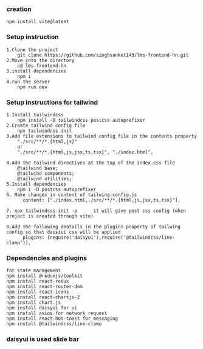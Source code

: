 ### creation 
    npm install vite@latest
### Setup instruction
    1.Clone the project
        git clone https://github.com/singhsanket143/lms-frontend-hn.git
    2.Move into the directory
        cd lms-frontend-hn
    3.install dependencies
        npm i
    4.run the server
        npm run dev
### Setup instructions for tailwind

    1.Install tailwindcss
        npm install -D tailwindcss postcss autoprefixer
    2.Create tailwind config file
        npx tailwindcss init
    3.Add file extensions to tailwind config file in the contents property
        "./src/**/*.{html,js}"
        or
        "./src/**/*.{html,js,jsx,ts,tsx}", "./index.html",

    4.Add the tailwind directives at the top of the index.css file
        @tailwind base;
        @tailwind components;
        @tailwind utilities;
    5.Install dependencies 
        npm i -D postcss autoprefixer
    6. Make changes in content of tailwing.config.js
          content: ["./index.html,./src/**/*.{html,js,jsx,ts,tsx}"],

    7. npx tailwindcss init -p      it will give post css config (when project is created through vite)

    8.Add the following deatails in the plugins property of tailwing config so that daisiui css will be applied
          plugins: [require('daisyui'),require('@tailwindcss/line-clamp')],

     
### Dependencies and plugins
    for state management
    npm install @reduxjs/toolkit
    npm install react-redux
    npm install react-router-dom
    npm install react-icons
    npm install react-chartjs-2
    npm install chart.js
    npm install daisyui for ui
    npm install axios for network request
    npm install react-hot-toast for messaging
    npm install @tailwindcss/line-clamp

### daisyui is used slide bar